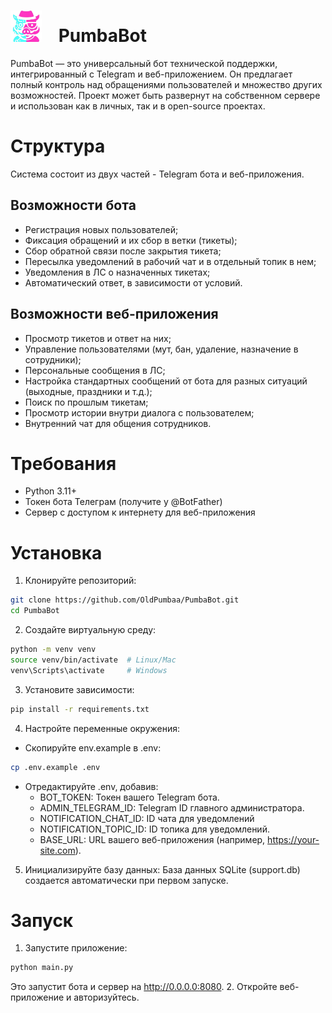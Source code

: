 # <img src="static/favicon.png" alt="logo" style="width: 50px; margin-right: 20px;"> PumbaBot 
PumbaBot — это универсальный бот технической поддержки, интегрированный с Telegram и веб-приложением. Он предлагает полный контроль над обращениями пользователей и множество других возможностей. Проект может быть развернут на собственном сервере и использован как в личных, так и в open-source проектах.

# Структура
Система состоит из двух частей - Telegram бота и веб-приложения.

## Возможности бота
* Регистрация новых пользователей;
* Фиксация обращений и их сбор в ветки (тикеты);
* Сбор обратной связи после закрытия тикета;
* Пересылка уведомлений в рабочий чат и в отдельный топик в нем;
* Уведомления в ЛС о назначенных тикетах;
* Автоматический ответ, в зависимости от условий.

## Возможности веб-приложения
* Просмотр тикетов и ответ на них;
* Управление пользователями (мут, бан, удаление, назначение в сотрудники);
* Персональные сообщения в ЛС;
* Настройка стандартных сообщений от бота для разных ситуаций (выходные, праздники и т.д.);
* Поиск по прошлым тикетам;
* Просмотр истории внутри диалога с пользователем;
* Внутренний чат для общения сотрудников.

# Требования
* Python 3.11+
* Токен бота Телеграм (получите у @BotFather)
* Сервер с доступом к интернету для веб-приложения

# Установка
1. Клонируйте репозиторий:
```bash
git clone https://github.com/OldPumbaa/PumbaBot.git
cd PumbaBot
```
2. Создайте виртуальную среду:
```bash
python -m venv venv
source venv/bin/activate  # Linux/Mac
venv\Scripts\activate     # Windows
```
3. Установите зависимости:
```bash
pip install -r requirements.txt
```
4. Настройте переменные окружения:
* Скопируйте env.example в .env:
```bash
cp .env.example .env
```
* Отредактируйте .env, добавив:
    * BOT_TOKEN: Токен вашего Telegram бота.
    * ADMIN_TELEGRAM_ID: Telegram ID главного администратора.
    * NOTIFICATION_CHAT_ID: ID чата для уведомлений
    * NOTIFICATION_TOPIC_ID: ID топика для уведомлений.
    * BASE_URL: URL вашего веб-приложения (например, https://your-site.com).
5. Инициализируйте базу данных: База данных SQLite (support.db) создается автоматически при первом запуске.

# Запуск
1. Запустите приложение:
```bash
python main.py
```
Это запустит бота и сервер на http://0.0.0.0:8080.
2. Откройте веб-приложение и авторизуйтесь.
